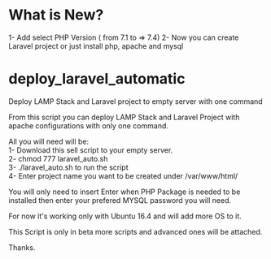 # What is New?
1- Add select PHP Version ( from 7.1 to => 7.4)
2- Now you can create Laravel project or just install php, apache and mysql
# deploy_laravel_automatic
Deploy LAMP Stack and Laravel project to empty server with one command

From this script you can deploy LAMP Stack and Laravel Project with apache configurations with only one command.<br>

All you will need will be:<br>
1- Download this sell script to your empty server.<br>
2- chmod 777 laravel_auto.sh <br>
3- ./laravel_auto.sh to run the script<br>
4- Enter project name you want to be created under /var/www/html/<br>

You will only need to insert Enter when PHP Package is needed to be installed then enter your prefered MYSQL password you will need.<br>

For now it's working only with Ubuntu 16.4 and will add more OS to it.

This Script is only in beta more scripts and advanced ones will be attached.<br>

Thanks.
